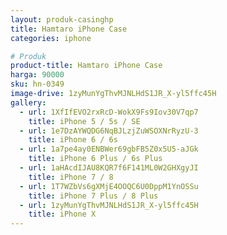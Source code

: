 ```yaml
---
layout: produk-casinghp
title: Hamtaro iPhone Case
categories: iphone

# Produk
product-title: Hamtaro iPhone Case
harga: 90000
sku: hn-0349
image-drive: 1zyMunYgThvMJNLHdS1JR_X-yl5ffc45H
gallery:
  - url: 1XfIfEVO2rxRcD-WokX9Fs9Iov30V7qp7
    title: iPhone 5 / 5s / SE
  - url: 1e7DzAYWQDG6NqBJLzjZuWSOXNrRyzU-3
    title: iPhone 6 / 6s
  - url: 1a7pe4ay0ENBWer69gbFB5Z0x5U5-aJGk
    title: iPhone 6 Plus / 6s Plus
  - url: 1aHAcdIJAU8KQR7f6F141ML0W2GHXgyJI
    title: iPhone 7 / 8
  - url: 1T7WZbVs6gXMjE4OOQC6U0DppM1YnOSSu
    title: iPhone 7 Plus / 8 Plus
  - url: 1zyMunYgThvMJNLHdS1JR_X-yl5ffc45H
    title: iPhone X
---
```

